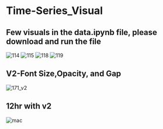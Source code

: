 # Time-Series_Visual

<h2>Few visuals in the data.ipynb file, please download and run the file</h2> 

![114](https://user-images.githubusercontent.com/103221687/204632078-a305da3c-d56a-4873-8d32-5d89a123b060.png)
![115](https://user-images.githubusercontent.com/103221687/204632084-07642e59-a843-4e65-9a78-b6e83d31e875.png)
![118](https://user-images.githubusercontent.com/103221687/204632101-24a917a2-2d4f-4f4e-adfb-1848521eb15d.png)
![119](https://user-images.githubusercontent.com/103221687/204632114-71aebf8b-ca28-4023-a0a1-67c67d9a7e50.png)

<h2>V2-Font Size,Opacity, and Gap </h2>

![171_v2](https://user-images.githubusercontent.com/103221687/204706773-780bca06-63d2-4f75-ad2e-1135f647f275.png)

<h2>12hr with v2</h2>

![mac](https://user-images.githubusercontent.com/103221687/204924205-014a3465-4058-4a0a-8d09-1414ddd2514e.png)

